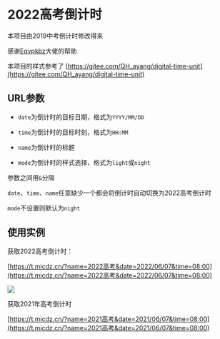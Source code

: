 # 2022高考倒计时

本项目由2019中考倒计时修改得来

感谢[Eqvpkbz](http://eqvpkbz.github.io/)大佬的帮助

本项目的样式参考了 [https://gitee.com/QH_ayang/digital-time-unit](https://gitee.com/QH_ayang/digital-time-unit)

## URL参数

* `date`为倒计时的目标日期，格式为`YYYY/MM/DD`

* `time`为倒计时的目标时刻，格式为`HH:MM`

* `name`为倒计时的标题

* `mode`为倒计时的样式选择，格式为`light`或`night`

参数之间用`&`分隔

`date`、`time`、`name`任意缺少一个都会将倒计时自动切换为2022高考倒计时

`mode`不设置则默认为`night`

## 使用实例

获取2022高考倒计时：

[https://t.micdz.cn/?name=2022高考&date=2022/06/07&time=08:00](https://t.micdz.cn/?name=2022高考&date=2022/06/07&time=08:00)

![](https://t.micdz.cn/2022高考.png)

获取2021年高考倒计时


[https://t.micdz.cn/?name=2021高考&date=2021/06/07&time=08:00](https://t.micdz.cn/?name=2021高考&date=2021/06/07&time=08:00)
